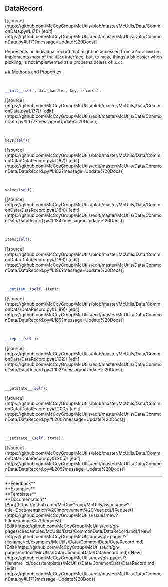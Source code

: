 ## <a id="McUtils.Data.CommonData.DataRecord">DataRecord</a> 

<div class="docs-source-link" markdown="1">
[[source](https://github.com/McCoyGroup/McUtils/blob/master/McUtils/Data/CommonData.py#L171)/
[edit](https://github.com/McCoyGroup/McUtils/edit/master/McUtils/Data/CommonData.py#L171?message=Update%20Docs)]
</div>

Represents an individual record that might be accessed from a `DataHandler`.
Implements _most_ of the `dict` interface, but, to make things a bit easier when
pickling, is not implemented as a proper subclass of `dict`.







<div class="collapsible-section">
 <div class="collapsible-section collapsible-section-header" markdown="1">
## <a class="collapse-link" data-toggle="collapse" href="#methods" markdown="1"> Methods and Properties</a> <a class="float-right" data-toggle="collapse" href="#methods"><i class="fa fa-chevron-down"></i></a>
 </div>
 <div class="collapsible-section collapsible-section-body collapse show" id="methods" markdown="1">
 
<a id="McUtils.Data.CommonData.DataRecord.__init__" class="docs-object-method">&nbsp;</a> 
```python
__init__(self, data_handler, key, records): 
```
<div class="docs-source-link" markdown="1">
[[source](https://github.com/McCoyGroup/McUtils/blob/master/McUtils/Data/CommonData.py#L177)/
[edit](https://github.com/McCoyGroup/McUtils/edit/master/McUtils/Data/CommonData.py#L177?message=Update%20Docs)]
</div>


<a id="McUtils.Data.CommonData.DataRecord.keys" class="docs-object-method">&nbsp;</a> 
```python
keys(self): 
```
<div class="docs-source-link" markdown="1">
[[source](https://github.com/McCoyGroup/McUtils/blob/master/McUtils/Data/CommonData/DataRecord.py#L182)/
[edit](https://github.com/McCoyGroup/McUtils/edit/master/McUtils/Data/CommonData/DataRecord.py#L182?message=Update%20Docs)]
</div>


<a id="McUtils.Data.CommonData.DataRecord.values" class="docs-object-method">&nbsp;</a> 
```python
values(self): 
```
<div class="docs-source-link" markdown="1">
[[source](https://github.com/McCoyGroup/McUtils/blob/master/McUtils/Data/CommonData/DataRecord.py#L184)/
[edit](https://github.com/McCoyGroup/McUtils/edit/master/McUtils/Data/CommonData/DataRecord.py#L184?message=Update%20Docs)]
</div>


<a id="McUtils.Data.CommonData.DataRecord.items" class="docs-object-method">&nbsp;</a> 
```python
items(self): 
```
<div class="docs-source-link" markdown="1">
[[source](https://github.com/McCoyGroup/McUtils/blob/master/McUtils/Data/CommonData/DataRecord.py#L186)/
[edit](https://github.com/McCoyGroup/McUtils/edit/master/McUtils/Data/CommonData/DataRecord.py#L186?message=Update%20Docs)]
</div>


<a id="McUtils.Data.CommonData.DataRecord.__getitem__" class="docs-object-method">&nbsp;</a> 
```python
__getitem__(self, item): 
```
<div class="docs-source-link" markdown="1">
[[source](https://github.com/McCoyGroup/McUtils/blob/master/McUtils/Data/CommonData/DataRecord.py#L189)/
[edit](https://github.com/McCoyGroup/McUtils/edit/master/McUtils/Data/CommonData/DataRecord.py#L189?message=Update%20Docs)]
</div>


<a id="McUtils.Data.CommonData.DataRecord.__repr__" class="docs-object-method">&nbsp;</a> 
```python
__repr__(self): 
```
<div class="docs-source-link" markdown="1">
[[source](https://github.com/McCoyGroup/McUtils/blob/master/McUtils/Data/CommonData/DataRecord.py#L192)/
[edit](https://github.com/McCoyGroup/McUtils/edit/master/McUtils/Data/CommonData/DataRecord.py#L192?message=Update%20Docs)]
</div>


<a id="McUtils.Data.CommonData.DataRecord.__getstate__" class="docs-object-method">&nbsp;</a> 
```python
__getstate__(self): 
```
<div class="docs-source-link" markdown="1">
[[source](https://github.com/McCoyGroup/McUtils/blob/master/McUtils/Data/CommonData/DataRecord.py#L200)/
[edit](https://github.com/McCoyGroup/McUtils/edit/master/McUtils/Data/CommonData/DataRecord.py#L200?message=Update%20Docs)]
</div>


<a id="McUtils.Data.CommonData.DataRecord.__setstate__" class="docs-object-method">&nbsp;</a> 
```python
__setstate__(self, state): 
```
<div class="docs-source-link" markdown="1">
[[source](https://github.com/McCoyGroup/McUtils/blob/master/McUtils/Data/CommonData/DataRecord.py#L205)/
[edit](https://github.com/McCoyGroup/McUtils/edit/master/McUtils/Data/CommonData/DataRecord.py#L205?message=Update%20Docs)]
</div>
 </div>
</div>












---


<div markdown="1" class="text-secondary">
<div class="container">
  <div class="row">
   <div class="col" markdown="1">
**Feedback**   
</div>
   <div class="col" markdown="1">
**Examples**   
</div>
   <div class="col" markdown="1">
**Templates**   
</div>
   <div class="col" markdown="1">
**Documentation**   
</div>
   <div class="col" markdown="1">
   
</div>
   <div class="col" markdown="1">
   
</div>
   <div class="col" markdown="1">
   
</div>
</div>
  <div class="row">
   <div class="col" markdown="1">
[Bug](https://github.com/McCoyGroup/McUtils/issues/new?title=Documentation%20Improvement%20Needed)/[Request](https://github.com/McCoyGroup/McUtils/issues/new?title=Example%20Request)   
</div>
   <div class="col" markdown="1">
[Edit](https://github.com/McCoyGroup/McUtils/edit/gh-pages/ci/examples/McUtils/Data/CommonData/DataRecord.md)/[New](https://github.com/McCoyGroup/McUtils/new/gh-pages/?filename=ci/examples/McUtils/Data/CommonData/DataRecord.md)   
</div>
   <div class="col" markdown="1">
[Edit](https://github.com/McCoyGroup/McUtils/edit/gh-pages/ci/docs/McUtils/Data/CommonData/DataRecord.md)/[New](https://github.com/McCoyGroup/McUtils/new/gh-pages/?filename=ci/docs/templates/McUtils/Data/CommonData/DataRecord.md)   
</div>
   <div class="col" markdown="1">
[Edit](https://github.com/McCoyGroup/McUtils/edit/master/McUtils/Data/CommonData.py#L171?message=Update%20Docs)   
</div>
   <div class="col" markdown="1">
   
</div>
   <div class="col" markdown="1">
   
</div>
   <div class="col" markdown="1">
   
</div>
</div>
</div>
</div>